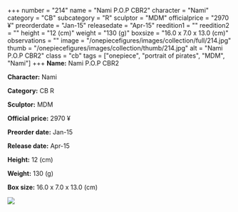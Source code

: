 +++
number = "214"
name = "Nami P.O.P CBR2"
character = "Nami"
category = "CB"
subcategory = "R"
sculptor = "MDM"
officialprice = "2970 ¥"
preorderdate = "Jan-15"
releasedate = "Apr-15"
reedition1 = ""
reedition2 = ""
height = "12 (cm)"
weight = "130 (g)"
boxsize = "16.0 x 7.0 x 13.0 (cm)"
observations = ""
image = "/onepiecefigures/images/collection/full/214.jpg"
thumb = "/onepiecefigures/images/collection/thumb/214.jpg"
alt = "Nami P.O.P CBR2"
class = "cb"
tags = ["onepiece", "portrait of pirates", "MDM", "Nami"]
+++
**Name:** Nami P.O.P CBR2

**Character:** Nami

**Category:** CB  R 

**Sculptor:** MDM

**Official price:** 2970 ¥

**Preorder date:** Jan-15

**Release date:** Apr-15

**Height:** 12 (cm)

**Weight:** 130 (g)

**Box size:** 16.0 x 7.0 x 13.0 (cm)

<img src="/onepiecefigures/images/collection/thumb/214.jpg">